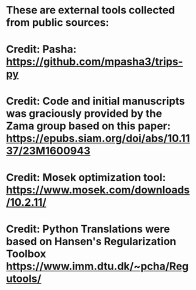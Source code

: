 # These are external tools collected from public sources:
# Credit: Pasha: https://github.com/mpasha3/trips-py
# Credit: Code and initial manuscripts was graciously provided by the Zama group based on this paper: https://epubs.siam.org/doi/abs/10.1137/23M1600943 
# Credit: Mosek optimization tool: https://www.mosek.com/downloads/10.2.11/
# Credit: Python Translations were based on Hansen's Regularization Toolbox https://www.imm.dtu.dk/~pcha/Regutools/